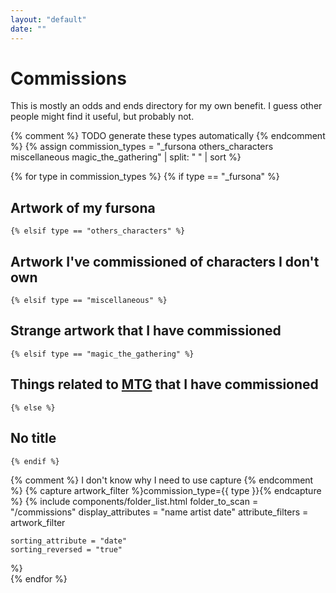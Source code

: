 ```yaml
---
layout: "default"
date: ""
---
```


# Commissions

This is mostly an odds and ends directory for my own benefit. I guess other people might find it useful, but probably not.

{% comment %} TODO generate these types automatically {% endcomment %}
{% assign commission_types = "_fursona others_characters miscellaneous magic_the_gathering" | split: " " | sort %}

{% for type in commission_types %}
	{% if type == "_fursona" %}
## Artwork of my fursona
	{% elsif type == "others_characters" %}
## Artwork I've commissioned of characters I don't own
	{% elsif type == "miscellaneous" %}
## Strange artwork that I have commissioned
	{% elsif type == "magic_the_gathering" %}
## Things related to [MTG](https://en.wikipedia.org/wiki/Magic%3A_The_Gathering) that I have commissioned
	{% else %}
## No title
	{% endif %}

{% comment %} I don't know why I need to use capture {% endcomment %}
{% capture artwork_filter %}commission_type={{ type }}{% endcapture %}
{% include components/folder_list.html
	folder_to_scan = "/commissions"
	display_attributes = "name artist date"
	attribute_filters = artwork_filter

	sorting_attribute = "date"
	sorting_reversed = "true"
%}
<br/>
{% endfor %}